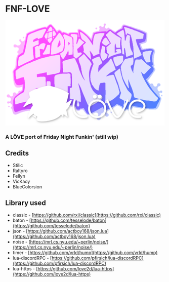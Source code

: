 # FNF-LOVE

![](art/funkin_logo.png)

### A LÖVE port of Friday Night Funkin' (still wip)

## Credits
- Stilic
- Raltyro
- Fellyn
- VicKaoy
- BlueColorsion

## Library used
- classic - [https://github.com/rxi/classic](https://github.com/rxi/classic)
- baton - [https://github.com/tesselode/baton](https://github.com/tesselode/baton)
- json - [https://github.com/actboy168/json.lua](https://github.com/actboy168/json.lua)
- noise - [https://mrl.cs.nyu.edu/~perlin/noise/](https://mrl.cs.nyu.edu/~perlin/noise/)
- timer - [https://github.com/vrld/hump](https://github.com/vrld/hump)
- lua-discordRPC - [https://github.com/pfirsich/lua-discordRPC](https://github.com/pfirsich/lua-discordRPC)
- lua-https - [https://github.com/love2d/lua-https](https://github.com/love2d/lua-https)

